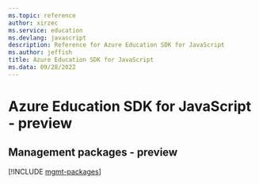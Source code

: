 ```yaml
---
ms.topic: reference
author: xirzec
ms.service: education
ms.devlang: javascript
description: Reference for Azure Education SDK for JavaScript
ms.author: jeffish
title: Azure Education SDK for JavaScript
ms.data: 09/28/2022
---
```

# Azure Education SDK for JavaScript - preview

## Management packages - preview
[!INCLUDE [mgmt-packages](education-mgmt-index.md)]